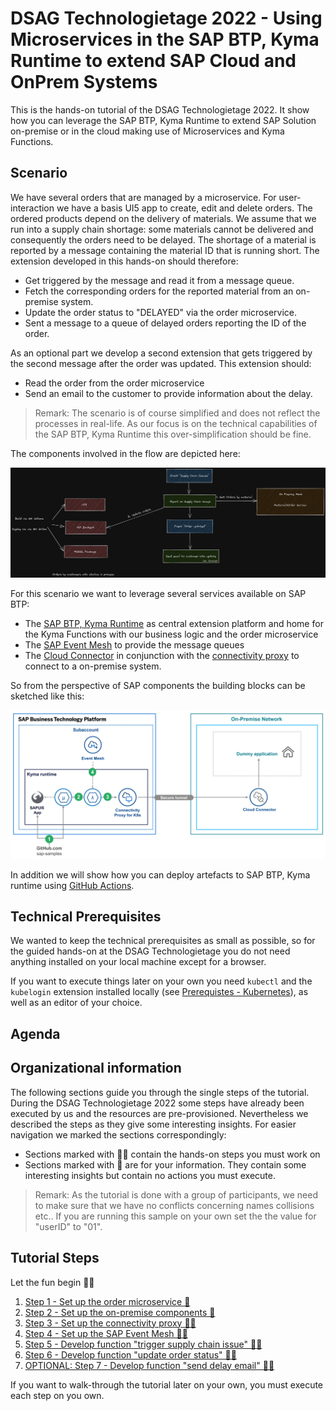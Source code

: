 # DSAG Technologietage 2022 - Using Microservices in the SAP BTP, Kyma Runtime to extend SAP Cloud and OnPrem Systems

This is the hands-on tutorial of the DSAG Technologietage 2022. It show how you can leverage the SAP BTP, Kyma Runtime to extend SAP Solution on-premise or in the cloud making use of Microservices and Kyma Functions.

## Scenario

We have several orders that are managed by a microservice. For user-interaction we have a basis UI5 app to create, edit and delete orders. The ordered products depend on the delivery of materials. We assume that we run into a supply chain shortage: some materials cannot be delivered and consequently the orders need to be delayed. The shortage of a material is reported by a message containing the material ID that is running short. The extension developed in this hands-on should therefore:

- Get triggered by the message and read it from a message queue.
- Fetch the corresponding orders for the reported material from an on-premise system.
- Update the order status to "DELAYED" via the order microservice.
- Sent a message to a queue of delayed orders reporting the ID of the order.

As an optional part we develop a second extension that gets triggered by the second message after the order was updated. This extension should:

- Read the order from the order microservice
- Send an email to the customer to provide information about the delay.

> Remark: The scenario is of course simplified and does not reflect the processes in real-life. As our focus is on the technical capabilities of the SAP BTP, Kyma Runtime this over-simplification should be fine.

The components involved in the flow are depicted here:

![HandsOn Components Overview](./pics/DSAGTT2022_Component_Overview.png)

For this scenario we want to leverage several services available on SAP BTP:

- The [SAP BTP, Kyma Runtime](https://discovery-center.cloud.sap/serviceCatalog/kyma-runtime?region=all) as central extension platform and home for the Kyma Functions with our business logic and the order microservice
- The [SAP Event Mesh](https://discovery-center.cloud.sap/serviceCatalog/event-mesh?region=all) to provide the message queues
- The [Cloud Connector](https://help.sap.com/docs/CP_CONNECTIVITY/cca91383641e40ffbe03bdc78f00f681/e6c7616abb5710148cfcf3e75d96d596.html) in conjunction with the [connectivity proxy](https://help.sap.com/docs/CP_CONNECTIVITY/cca91383641e40ffbe03bdc78f00f681/e661713ef7d14373b57e3e26b0b03b86.html) to connect to a on-premise system.

So from the perspective of SAP components the building blocks can be sketched like this:

![HandsOn SAP Components](./pics/DSAGTT2022_SAP_Components.png)

In addition we will show how you can deploy artefacts to SAP BTP, Kyma runtime using [GitHub Actions](https://docs.github.com/actions).

## Technical Prerequisites

We wanted to keep the technical prerequisites as small as possible, so for the guided hands-on at the DSAG Technologietage you do not need anything installed on your local machine except for a browser.

If you want to execute things later on your own you need `kubectl` and the `kubelogin` extension installed locally (see [Prerequistes - Kubernetes](https://github.com/SAP-samples/kyma-runtime-extension-samples/tree/main/prerequisites#kubernetes)), as well as an editor of your choice.

## Agenda

## Organizational information

The following sections guide you through the single steps of the tutorial. During the DSAG Technologietage 2022 some steps have already been executed by us and the resources are pre-provisioned. Nevertheless we described the steps as they give some interesting insights. For easier navigation we marked the sections correspondingly:

- Sections marked with 👨‍🔧 contain the hands-on steps you must work on
- Sections marked with 👀 are for your information. They contain some interesting insights but contain no actions you must execute.

> Remark: As the tutorial is done with a group of participants, we need to make sure that we have no conflicts concerning names collisions etc.. If you are running this sample on your own set the the value for "userID" to "01". 

## Tutorial Steps

Let the fun begin 👩‍💻

1. [Step 1 - Set up the order microservice 👀](./tutorial/step1.md)
2. [Step 2 - Set up the on-premise components 👀](./tutorial/step2.md)
3. [Step 3 - Set up the connectivity proxy 👨‍🔧](./tutorial/step3.md)
4. [Step 4 - Set up the SAP Event Mesh 👨‍🔧](./tutorial/step4.md)
5. [Step 5 - Develop function "trigger supply chain issue" 👨‍🔧](./tutorial/step5.md)
6. [Step 6 - Develop function "update order status" 👨‍🔧](./tutorial/step6.md)
7. [OPTIONAL: Step 7 - Develop function "send delay email" 👨‍🔧](./tutorial/step7.md)

If you want to walk-through the tutorial later on your own, you must execute each step on you own.
